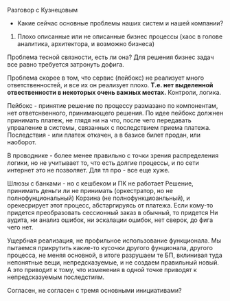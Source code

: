 Разговор с Кузнецовым
- Какие сейчас основные проблемы наших систем и нашей компании?

1. Плохо описанные или не описанные бизнес процессы (хаос в голове аналитика, архитектора, и возможно бизнеса) 

Проблема тесной связности, есть ли она? Для решения бизнес задач все равно требуется затронуть дофига. 

Проблема скорее в том, что сервис (пейбокс) не реализует много ответственностей, и все их он реализует плохо. 
**Т.е. нет выделенной отвественности в некоторых очень важных местах.** Контроли, логика. 

Пейбокс - принятие решение по процессу размазано по компонентам, нет ответснвенного, принимающего решения. По идее 
пейбокс должнен принимать платеж, не глядя ни на что, после чего передавать упрваление в системы, связанных с последствием приема платежа.
Последствия - или платеж откачен, а в базисе билет продан, или наоборот.

В проводнике - более менее правильно с точки зрения распределения логики, но не учитывает то, что есть долгие процессы,
и по сети интернет это не позволяет. Для тл про - все еще хуже.

Шлюзы с банками - но с кешбеком и ПК не работает
Решение, принимать деньги ли не принимать (оркестратор, но не полнофунциональный)
Корзина (не полнофункциоанльный), и орекесрирует этот процесс, абстаргируясь от платежа. Если кому-то придется преобразовать 
сессионный заказ в обычный, то придется 
Ни аудита, ни анализ ошибок, ни эскалации ошибок, нет сверок, до фига чего нет. 

Ущербная реализация, не профильное использование функционала. Мы пытаемся прикрутить какие-то кусочки другого фунционала, 
другого процесса, не меняя основной, в итоге разрушаем те БП, вклинивая туда непонятные вещи, непредсказуемые, и не создаем правильный новый.
А это приводит к тому, что изменения в одной точке приводят к непредсказуемым последстиям. 

Согласен, не согласен с тремя основными инициативами?

















